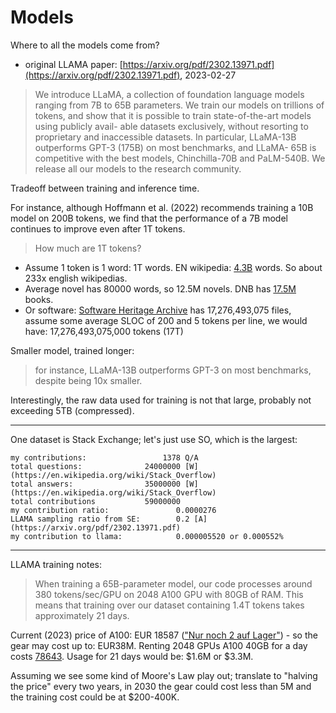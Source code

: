 # Models

Where to all the models come from?

* original LLAMA paper: [https://arxiv.org/pdf/2302.13971.pdf](https://arxiv.org/pdf/2302.13971.pdf), 2023-02-27

> We introduce LLaMA, a collection of foundation language models ranging from 7B
to 65B parameters. We train our models on trillions of tokens, and show that it
is possible to train state-of-the-art models using publicly avail- able
datasets exclusively, without resorting to proprietary and inaccessible
datasets. In particular, LLaMA-13B outperforms GPT-3 (175B) on most benchmarks,
and LLaMA- 65B is competitive with the best models, Chinchilla-70B and
PaLM-540B. We release all our models to the research community.

Tradeoff between training and inference time.

For instance, although Hoffmann et al. (2022) recommends training a 10B model
on 200B tokens, we find that the performance of a 7B model continues to improve
even after 1T tokens.

> How much are 1T tokens?

* Assume 1 token is 1 word: 1T words. EN wikipedia:
[4.3B](https://en.wikipedia.org/wiki/Wikipedia:Size_of_Wikipedia) words. So
about 233x english wikipedias.
* Average novel has 80000 words, so 12.5M novels. DNB has [17.5M](https://www.dnb.de/DE/Sammlungen/Buecher/buecher_node.html) books.
* Or software: [Software Heritage Archive](https://archive.softwareheritage.org/)
has 17,276,493,075 files, assume some average SLOC of 200 and 5 tokens per line, we would have: 17,276,493,075,000 tokens (17T)

Smaller model, trained longer:

> for instance, LLaMA-13B outperforms GPT-3 on most benchmarks, despite being 10x smaller.

Interestingly, the raw data used for training is not that large, probably not
exceeding 5TB (compressed).

----

One dataset is Stack Exchange; let's just use SO, which is the largest:

```
my contributions:                 1378 Q/A
total questions:              24000000 [W](https://en.wikipedia.org/wiki/Stack_Overflow)
total answers:                35000000 [W](https://en.wikipedia.org/wiki/Stack_Overflow)
total contributions           59000000
my contribution ratio:               0.0000276
LLAMA sampling ratio from SE:        0.2 [A](https://arxiv.org/pdf/2302.13971.pdf)
my contribution to llama:            0.000005520 or 0.000552%
```

----

LLAMA training notes:

> When training a 65B-parameter model, our code processes around 380
tokens/sec/GPU on 2048 A100 GPU with 80GB of RAM. This means that training over
our dataset containing 1.4T tokens takes approximately 21 days.

Current (2023) price of A100: EUR 18587 (["Nur noch 2 auf
Lager"](https://is.gd/174ewV)) - so the gear may cost up to: EUR38M. Renting
2048 GPUs A100 40GB for a day costs [78643](https://puzl.cloud/gpu-cloud).
Usage for 21 days would be: $1.6M or $3.3M.

Assuming we see some kind of Moore's Law play out; translate to "halving the
price" every two years, in 2030 the gear could cost less than 5M and the
training cost could be at $200-400K.

